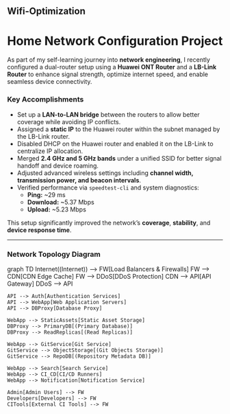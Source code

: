 ## Wifi-Optimization
# Home Network Configuration Project

As part of my self-learning journey into **network engineering**, I recently configured a dual-router setup using a **Huawei ONT Router** and a **LB-Link Router** to enhance signal strength, optimize internet speed, and enable seamless device connectivity.

### Key Accomplishments

- Set up a **LAN-to-LAN bridge** between the routers to allow better coverage while avoiding IP conflicts.
- Assigned a **static IP** to the Huawei router within the subnet managed by the LB-Link router.
- Disabled DHCP on the Huawei router and enabled it on the LB-Link to centralize IP allocation.
- Merged **2.4 GHz and 5 GHz bands** under a unified SSID for better signal handoff and device roaming.
- Adjusted advanced wireless settings including **channel width, transmission power, and beacon intervals**.
- Verified performance via `speedtest-cli` and system diagnostics:
  - **Ping:** ~29 ms  
  - **Download:** ~5.37 Mbps  
  - **Upload:** ~5.23 Mbps  

This setup significantly improved the network’s **coverage**, **stability**, and **device response time**.

---

### Network Topology Diagram

graph TD
    Internet((Internet)) --> FW[Load Balancers & Firewalls]
    FW --> CDN[CDN Edge Cache]
    FW --> DDoS[DDoS Protection]
    CDN --> API[API Gateway]
    DDoS --> API
    
    API --> Auth[Authentication Services]
    API --> WebApp[Web Application Servers]
    API --> DBProxy[Database Proxy]
    
    WebApp --> StaticAssets[Static Asset Storage]
    DBProxy --> PrimaryDB[(Primary Database)]
    DBProxy --> ReadReplicas[(Read Replicas)]
    
    WebApp --> GitService[Git Service]
    GitService --> ObjectStorage[(Git Objects Storage)]
    GitService --> RepoDB[(Repository Metadata DB)]
    
    WebApp --> Search[Search Service]
    WebApp --> CI_CD[CI/CD Runners]
    WebApp --> Notification[Notification Service]
    
    Admin[Admin Users] --> FW
    Developers[Developers] --> FW
    CITools[External CI Tools] --> FW
